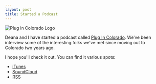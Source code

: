 ```yaml
---
layout: post
title: Started a Podcast
---
```


<img src="{{ 'projects/plug_in_colorado.png' | prepend: '/assets/images/' | resize: '390x390>' }}" alt="Plug In Colorado Logo">

Deana and I have started a podcast called [Plug In Colorado](https://soundcloud.com/plug-in-colorado).
We've been interview some of the interesting folks we've met since moving out to
Colorado two years ago.

I hope you'll check it out. You can find it various spots:

- [iTunes](https://itunes.apple.com/us/podcast/plug-in-colorado/id1223824936)
- [SoundCloud](https://soundcloud.com/plug-in-colorado)
- [RSS](http://feeds.soundcloud.com/users/soundcloud:users:299108597/sounds.rss)
